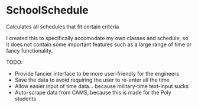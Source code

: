 # SchoolSchedule
Calculates all schedules that fit certain criteria

I created this to specifically accomodate my own classes and schedule, so it does not contain some important features such as a large range of time or fancy functionality.


TODO:
- Provide fancier interface to be more user-friendly for the engineers
- Save the data to avoid requiring the user to re-enter all the time
- Allow easier input of time data... because military-time text-input sucks
- Auto-scrape data from CAMS, because this is made for the Poly students
